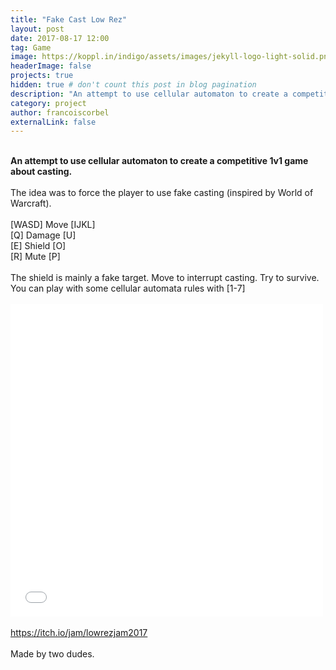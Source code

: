 ```yaml
---
title: "Fake Cast Low Rez"
layout: post
date: 2017-08-17 12:00
tag: Game
image: https://koppl.in/indigo/assets/images/jekyll-logo-light-solid.png
headerImage: false
projects: true
hidden: true # don't count this post in blog pagination
description: "An attempt to use cellular automaton to create a competitive 1v1 game about casting."
category: project
author: francoiscorbel
externalLink: false
---
```


<div class="FakeCastLowRez">
<br>
<strong>An attempt to use cellular automaton to create a competitive 1v1 game about casting.</strong><br><br>
The idea was to force the player to use fake casting (inspired by World of Warcraft).<br>
<br>
[WASD] Move [IJKL]<br>
[Q] Damage [U]<br>
[E] Shield [O]<br>
[R] Mute [P]<br>
<br>
The shield is mainly a fake target. Move to interrupt casting. Try to survive.<br>
You can play with some cellular automata rules with [1-7]<br>
<br>
    <div data-height="500" class="game_frame" style="height: 500px;width: 500px;" data-width="500 position:relative">
        <iframe msallowfullscreen="true" width="100%" mozallowfullscreen="true" frameborder="0" src="//v6p9d9t4.ssl.hwcdn.net/html/568550/FakeCastLowResWebGL/index.html" scrolling="no" allowtransparency="true" allowfullscreen="true" height="100%" webkitallowfullscreen="true"></iframe>
    </div>
<br>
<a href="https://itch.io/jam/lowrezjam2017">https://itch.io/jam/lowrezjam2017</a><br>
<br>
Made by two dudes.<br>
<br>
</div>
